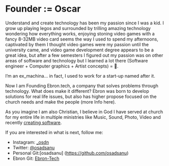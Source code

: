 # Founder := Oscar

Understand and create technology has been my passion since I was a kid. I grow up playing legos and surrounded by trilling amazing technology wondering how everything works, enjoying stoning video games with a fancy 8-32MB video card seems the way I used to spend my afternoons, captivated by them I thought video games were my passion until the university came, and video game development degree appears to be a great idea, but after a few semesters I figured out my passion was on other areas of software and technology  but I learned a lot there (Software engineer + Computer graphics + Artist concepts) = 🤯.

I’m an ex_machina… in fact, I used to work for a start-up named after it.

Now I am Founding Ebron.tech, a company that solves problems through technology. What does make it different? Ebron was born to develop solutions for real life issues, but also has higher propose focused on the church needs and make the people  (more Info here).

As you imagine I am also Christian, I believe in God I have served at church for my entire life in multiple ministries like Music, Sound, Photo, Video and recently [creating software](https://github.com/ebron-tech/FamilyFeud).

If you are interested in what is next, follow me:

* Instagram: [_osdn](https://www.instagram.com/_osdn/)
* Twitter: [@osadsanu](https://twitter.com/Osadsanu)
* Personal Git:[osadsanu] (https://github.com/osadsanu)
* Ebron Git: [Ebron-Tech](https://github.com/ebron-tech)